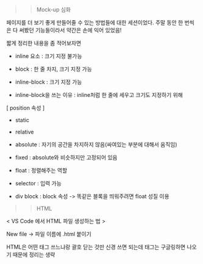 >> Mock-up 심화

페이지를 더 보기 좋게 만들어줄 수 있는 방법들에 대한 세션이었다.
주말 동안 한 번씩은 다 써봤던 기능들이라서 약간은 손에 익어 있었음!


짧게 정리한 내용을 좀 적어보자면


* inline  요소 : 크기 지정 불가능

* block : 한 줄 차지, 크기 지정 가능

* inline-block : 크기 지정 가능

* inline-block을 쓰는 이유 : inline처럼 한 줄에 세우고 크기도 지정하기 위해


[ position 속성 ]

* static

* relative

* absolute : 자기의 공간을 차지하지 않음(싸여있는 부분에 대해서 움직임)

* fixed : absolute와 비슷하지만 고정되어 있음



* float : 정렬해주는 역할

* selector : 입력 가능

* div block : block 속성 -> 똑같은 블록을 띄워주려면 float 성질 이용



>> HTML

< VS Code 에서 HTML 파일 생성하는 법 >

New file -> 파일 이름에 .html 붙이기


HTML은 어떤 태그 쓰느냐랑 괄호 닫는 것만 신경 쓰면 되는데 태그는 구글링하면 나오기 때문에 정리는 생략
